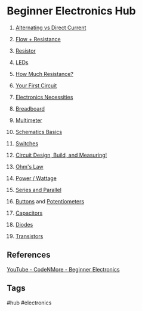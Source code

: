 # Beginner Electronics Hub

1. [Alternating vs Direct Current](../202305062203)  

2. [Flow + Resistance](../202305062220)  

3. [Resistor](../202305071844)  

4. [LEDs](../202305072101)  

5. [How Much Resistance?](../202305072106)  

6. [Your First Circuit](../202305072233)  

7. [Electronics Necessities](../202305072241)

8. [Breadboard](../202305072254)  

9. [Multimeter](../202305080014)  

10. [Schematics Basics](../202305080020)  

11. [Switches](../202305080035)  

12. [Circuit Design, Build, and Measuring!](../202305080058)  

13. [Ohm's Law](../202305080119)

14. [Power / Wattage](../202305080129)  

15. [Series and Parallel](../202305080141)  

16. [Buttons](../202305080247) and [Potentiometers](../202305080253)  

17. [Capacitors](../202305080332)  

18. [Diodes](../202305080356)  

19. [Transistors](../202305120442)

## References
[YouTube - CodeNMore - Beginner Electronics](https://www.youtube.com/watch?v=r-X9coYTOV4&list=PLah6faXAgguOeMUIxS22ZU4w5nDvCl5gs)

## Tags
#hub #electronics
